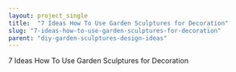 ```yaml
---
layout: project_single
title:  "7 Ideas How To Use Garden Sculptures for Decoration"
slug: "7-ideas-how-to-use-garden-sculptures-for-decoration"
parent: "diy-garden-sculptures-design-ideas"
---
```

7 Ideas How To Use Garden Sculptures for Decoration